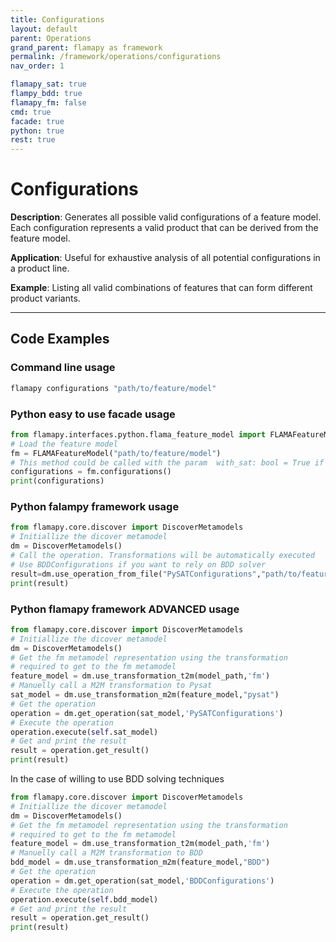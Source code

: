 ```yaml
---
title: Configurations
layout: default
parent: Operations
grand_parent: flamapy as framework
permalink: /framework/operations/configurations
nav_order: 1

flamapy_sat: true
flampy_bdd: true
flamapy_fm: false
cmd: true
facade: true
python: true
rest: true
---
```


# Configurations

**Description**: 
Generates all possible valid configurations of a feature model. Each configuration represents a valid product that can be derived from the feature model.

**Application**: 
Useful for exhaustive analysis of all potential configurations in a product line.

**Example**: 
Listing all valid combinations of features that can form different product variants.

---
## Code Examples

### Command line usage
```bash
flamapy configurations "path/to/feature/model"
```

### Python easy to use facade usage
```python
from flamapy.interfaces.python.flama_feature_model import FLAMAFeatureModel
# Load the feature model
fm = FLAMAFeatureModel("path/to/feature/model")
# This method could be called with the param  with_sat: bool = True if you want to force pysat (useful for WASM enviroments) 
configurations = fm.configurations() 
print(configurations)
```

### Python falampy framework usage
```python
from flamapy.core.discover import DiscoverMetamodels
# Initiallize the dicover metamodel
dm = DiscoverMetamodels()
# Call the operation. Transformations will be automatically executed
# Use BDDConfigurations if you want to rely on BDD solver
result=dm.use_operation_from_file("PySATConfigurations","path/to/feature/model")
print(result)
```
### Python flamapy framework **ADVANCED** usage
```python
from flamapy.core.discover import DiscoverMetamodels
# Initiallize the dicover metamodel
dm = DiscoverMetamodels()
# Get the fm metamodel representation using the transformation 
# required to get to the fm metamodel
feature_model = dm.use_transformation_t2m(model_path,'fm') 
# Manuelly call a M2M transformation to Pysat
sat_model = dm.use_transformation_m2m(feature_model,"pysat")
# Get the operation
operation = dm.get_operation(sat_model,'PySATConfigurations')
# Execute the operation
operation.execute(self.sat_model)
# Get and print the result
result = operation.get_result()
print(result)
```
In the case of willing to use BDD solving techniques
```python
from flamapy.core.discover import DiscoverMetamodels
# Initiallize the dicover metamodel
dm = DiscoverMetamodels()
# Get the fm metamodel representation using the transformation 
# required to get to the fm metamodel
feature_model = dm.use_transformation_t2m(model_path,'fm') 
# Manuelly call a M2M transformation to BDD
bdd_model = dm.use_transformation_m2m(feature_model,"BDD")
# Get the operation
operation = dm.get_operation(sat_model,'BDDConfigurations')
# Execute the operation
operation.execute(self.bdd_model)
# Get and print the result
result = operation.get_result()
print(result)
```

